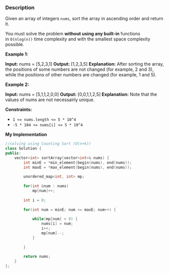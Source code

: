 ### Description

Given an array of integers `nums`, sort the array in ascending order and return it.

You must solve the problem **without using any built-in** functions in `O(nlog(n))` time complexity and with the smallest space complexity possible.

**Example 1:**

**Input:** nums = [5,2,3,1]
**Output:** [1,2,3,5]
**Explanation:** After sorting the array, the positions of some numbers are not changed (for example, 2 and 3), while the positions of other numbers are changed (for example, 1 and 5).

**Example 2:**

**Input:** nums = [5,1,1,2,0,0]
**Output:** [0,0,1,1,2,5]
**Explanation:** Note that the values of nums are not necessairly unique.

**Constraints:**

- `1 <= nums.length <= 5 * 10^4`
- `-5 * 104 <= nums[i] <= 5 * 10^4`

**My Implementation**

```cpp
//solving using Counting Sort (O(n+k))
class Solution {
public:
    vector<int> sortArray(vector<int>& nums) {
        int minE = *min_element(begin(nums), end(nums));
        int maxE = *max_element(begin(nums), end(nums));
        
        unordered_map<int, int> mp;
        
        for(int &num : nums)
            mp[num]++;
        
        int i = 0;
        
        for(int num = minE; num <= maxE; num++) {
            
            while(mp[num] > 0) {
                nums[i] = num;
                i++;
                mp[num]--;
            }
            
        }
        
        return nums;
    }
};
```



